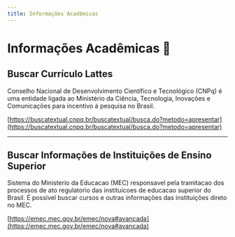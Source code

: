 ```yaml
---
title: Informações Acadêmicas
---
```

# Informações Acadêmicas  📄
## Buscar Currículo Lattes
Conselho Nacional de Desenvolvimento Científico e Tecnológico (CNPq) é uma entidade ligada ao Ministério da Ciência, Tecnologia, Inovações e Comunicações para incentivo à pesquisa no Brasil.

[https://buscatextual.cnpq.br/buscatextual/busca.do?metodo=apresentar](https://buscatextual.cnpq.br/buscatextual/busca.do?metodo=apresentar)

---
## Buscar Informações de Instituições de Ensino Superior
Sistema do Ministerio da Educacao (MEC) responsavel pela tramitacao dos processos de ato regulatorio das instituicoes de educacao superior do Brasil. É possível buscar cursos e outras informações das instituições direto no MEC.         

[https://emec.mec.gov.br/emec/nova#avancada](https://emec.mec.gov.br/emec/nova#avancada)